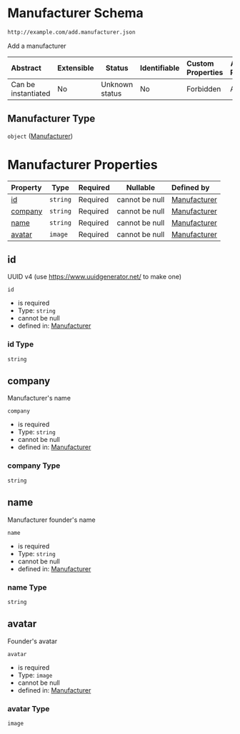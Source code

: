 # Manufacturer Schema

```txt
http://example.com/add.manufacturer.json
```

Add a manufacturer


| Abstract            | Extensible | Status         | Identifiable | Custom Properties | Additional Properties | Access Restrictions | Defined In                                                                                 |
| :------------------ | ---------- | -------------- | ------------ | :---------------- | --------------------- | ------------------- | ------------------------------------------------------------------------------------------ |
| Can be instantiated | No         | Unknown status | No           | Forbidden         | Allowed               | none                | [add-manufacturer.schema.json](../out/add-manufacturer.schema.json "open original schema") |

## Manufacturer Type

`object` ([Manufacturer](add-manufacturer.md))

# Manufacturer Properties

| Property            | Type     | Required | Nullable       | Defined by                                                                                                                 |
| :------------------ | -------- | -------- | -------------- | :------------------------------------------------------------------------------------------------------------------------- |
| [id](#id)           | `string` | Required | cannot be null | [Manufacturer](add-manufacturer-properties-id.md "http&#x3A;//example.com/add.manufacturer.json#/properties/id")           |
| [company](#company) | `string` | Required | cannot be null | [Manufacturer](add-manufacturer-properties-company.md "http&#x3A;//example.com/add.manufacturer.json#/properties/company") |
| [name](#name)       | `string` | Required | cannot be null | [Manufacturer](add-manufacturer-properties-name.md "http&#x3A;//example.com/add.manufacturer.json#/properties/name")       |
| [avatar](#avatar)   | `image`  | Required | cannot be null | [Manufacturer](add-manufacturer-properties-avatar.md "http&#x3A;//example.com/add.manufacturer.json#/properties/avatar")   |

## id

UUID v4 (use <https://www.uuidgenerator.net/> to make one)


`id`

-   is required
-   Type: `string`
-   cannot be null
-   defined in: [Manufacturer](add-manufacturer-properties-id.md "http&#x3A;//example.com/add.manufacturer.json#/properties/id")

### id Type

`string`

## company

Manufacturer's name


`company`

-   is required
-   Type: `string`
-   cannot be null
-   defined in: [Manufacturer](add-manufacturer-properties-company.md "http&#x3A;//example.com/add.manufacturer.json#/properties/company")

### company Type

`string`

## name

Manufacturer founder's name


`name`

-   is required
-   Type: `string`
-   cannot be null
-   defined in: [Manufacturer](add-manufacturer-properties-name.md "http&#x3A;//example.com/add.manufacturer.json#/properties/name")

### name Type

`string`

## avatar

Founder's avatar


`avatar`

-   is required
-   Type: `image`
-   cannot be null
-   defined in: [Manufacturer](add-manufacturer-properties-avatar.md "http&#x3A;//example.com/add.manufacturer.json#/properties/avatar")

### avatar Type

`image`
